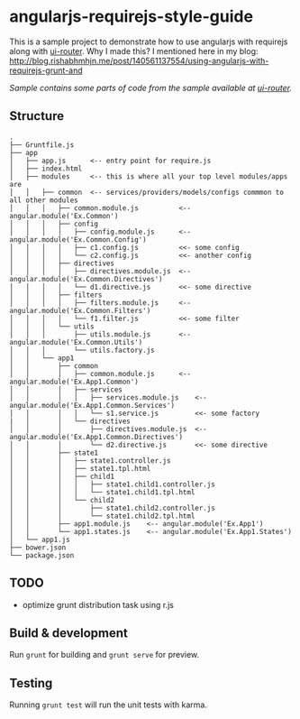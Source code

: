 # angularjs-requirejs-style-guide

This is a sample project to demonstrate how to use angularjs with requirejs along with [ui-router](https://github.com/angular-ui/ui-router).
Why I made this? I mentioned here in my blog: http://blog.rishabhmhjn.me/post/140561137554/using-angularjs-with-requirejs-grunt-and

*Sample contains some parts of code from the sample available at [ui-router](https://github.com/angular-ui/ui-router).*

## Structure

    .
    ├── Gruntfile.js
    ├── app
    │   ├── app.js      <-- entry point for require.js
    │   ├── index.html
    │   ├── modules     <-- this is where all your top level modules/apps are
    │   │   ├── common  <-- services/providers/models/configs commmon to all other modules
    │   │   │   ├── common.module.js          <-- angular.module('Ex.Common')
    │   │   │   ├── config
    │   │   │   │   ├── config.module.js      <-- angular.module('Ex.Common.Config')
    │   │   │   │   ├── c1.config.js          <<- some config
    │   │   │   │   └── c2.config.js          <<- another config
    │   │   │   ├── directives
    │   │   │   │   ├── directives.module.js  <-- angular.module('Ex.Common.Directives')
    │   │   │   │   └── d1.directive.js       <<- some directive
    │   │   │   ├── filters
    │   │   │   │   ├── filters.module.js     <-- angular.module('Ex.Common.Filters')
    │   │   │   │   └── f1.filter.js          <<- some filter
    │   │   │   └── utils
    │   │   │       ├── utils.module.js       <-- angular.module('Ex.Common.Utils')
    │   │   │       └── utils.factory.js
    │   │   └── app1
    │   │       ├── common
    │   │       │   ├── common.module.js      <-- angular.module('Ex.App1.Common')
    │   │       │   ├── services
    │   │       │   │   ├── services.module.js    <-- angular.module('Ex.App1.Common.Services')
    │   │       │   │   └── s1.service.js         <<- some factory
    |   │       │   └── directives
    │   │       │       ├── directives.module.js  <-- angular.module('Ex.App1.Common.Directives')
    │   │       │       └── d2.directive.js       <<- some directive
    │   │       ├── state1
    │   │       │   ├── state1.controller.js
    │   │       │   ├── state1.tpl.html
    │   │       │   ├── child1
    │   │       │   │   ├── state1.child1.controller.js
    │   │       │   │   └── state1.child1.tpl.html
    │   │       │   └── child2
    │   │       │       ├── state1.child2.controller.js
    │   │       │       └── state1.child2.tpl.html
    │   │       ├── app1.module.js    <-- angular.module('Ex.App1')
    │   │       └── app1.states.js    <-- angular.module('Ex.App1.States')
    │   └── app1.js
    ├── bower.json
    └── package.json

## TODO

- optimize grunt distribution task using r.js

## Build & development

Run `grunt` for building and `grunt serve` for preview.

## Testing

Running `grunt test` will run the unit tests with karma.
